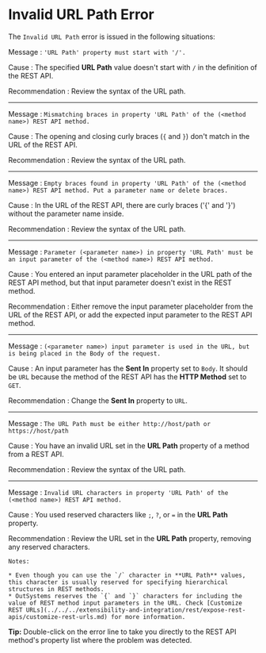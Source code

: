 # Invalid URL Path Error

The `Invalid URL Path` error is issued in the following situations:

Message
:   `'URL Path' property must start with '/'.`

Cause
:   The specified **URL Path** value doesn't start with `/` in the definition of the REST API.

Recommendation
:   Review the syntax of the URL path.

---

Message
:   `Mismatching braces in property 'URL Path' of the (<method name>) REST API method.`

Cause
:   The opening and closing curly braces (`{` and `}`) don't match in the URL of the REST API.

Recommendation
:   Review the syntax of the URL path.

---

Message
:   `Empty braces found in property 'URL Path' of the (<method name>) REST API method. Put a parameter name or delete braces.`

Cause
:   In the URL of the REST API, there are curly braces ('{' and '}') without the parameter name inside.

Recommendation
:   Review the syntax of the URL path.

---

Message
:   `Parameter (<parameter name>) in property 'URL Path' must be an input parameter of the (<method name>) REST API method.`

Cause
:   You entered an input parameter placeholder in the URL path of the REST API method, but that input parameter doesn't exist in the REST method.

Recommendation
:   Either remove the input parameter placeholder from the URL of the REST API, or add the expected input parameter to the REST API method.

---

Message
:   `(<parameter name>) input parameter is used in the URL, but is being placed in the Body of the request.`

Cause
:   An input parameter has the **Sent In** property set to `Body`. It should be `URL` because the method of the REST API has the **HTTP Method** set to `GET`.

Recommendation
:   Change the **Sent In** property to `URL`.

---

Message
:   `The URL Path must be either http://host/path or https://host/path`

Cause
:   You have an invalid URL set in the **URL Path** property of a method from a REST API.

Recommendation
:   Review the syntax of the URL path.

---

Message
:   `Invalid URL characters in property 'URL Path' of the (<method name>) REST API method.`

Cause
:   You used reserved characters like `;`, `?`, or `=` in the **URL Path** property.

Recommendation
:   Review the URL set in the **URL Path** property, removing any reserved characters.

    Notes:

    * Even though you can use the `/` character in **URL Path** values, this character is usually reserved for specifying hierarchical structures in REST methods.
    * OutSystems reserves the `{` and `}` characters for including the value of REST method input parameters in the URL. Check [Customize REST URLs](../../../extensibility-and-integration/rest/expose-rest-apis/customize-rest-urls.md) for more information.

<div class="info" markdown="1">

**Tip:** Double-click on the error line to take you directly to the REST API method's property list where the problem was detected.

</div>
